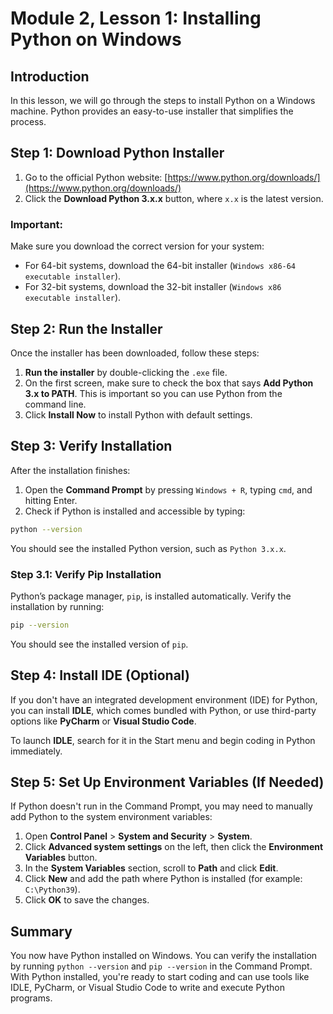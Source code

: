 # Module 2, Lesson 1: Installing Python on Windows

## Introduction

In this lesson, we will go through the steps to install Python on a Windows machine. Python provides an easy-to-use installer that simplifies the process.

## Step 1: Download Python Installer

1. Go to the official Python website: [https://www.python.org/downloads/](https://www.python.org/downloads/)
2. Click the **Download Python 3.x.x** button, where `x.x` is the latest version.

### Important:
Make sure you download the correct version for your system:
- For 64-bit systems, download the 64-bit installer (`Windows x86-64 executable installer`).
- For 32-bit systems, download the 32-bit installer (`Windows x86 executable installer`).

## Step 2: Run the Installer

Once the installer has been downloaded, follow these steps:

1. **Run the installer** by double-clicking the `.exe` file.
2. On the first screen, make sure to check the box that says **Add Python 3.x to PATH**. This is important so you can use Python from the command line.
3. Click **Install Now** to install Python with default settings.

## Step 3: Verify Installation

After the installation finishes:

1. Open the **Command Prompt** by pressing `Windows + R`, typing `cmd`, and hitting Enter.
2. Check if Python is installed and accessible by typing:

```bash
python --version
```

You should see the installed Python version, such as `Python 3.x.x`.

### Step 3.1: Verify Pip Installation

Python’s package manager, `pip`, is installed automatically. Verify the installation by running:

```bash
pip --version
```

You should see the installed version of `pip`.

## Step 4: Install IDE (Optional)

If you don't have an integrated development environment (IDE) for Python, you can install **IDLE**, which comes bundled with Python, or use third-party options like **PyCharm** or **Visual Studio Code**.

To launch **IDLE**, search for it in the Start menu and begin coding in Python immediately.

## Step 5: Set Up Environment Variables (If Needed)

If Python doesn't run in the Command Prompt, you may need to manually add Python to the system environment variables:

1. Open **Control Panel** > **System and Security** > **System**.
2. Click **Advanced system settings** on the left, then click the **Environment Variables** button.
3. In the **System Variables** section, scroll to **Path** and click **Edit**.
4. Click **New** and add the path where Python is installed (for example: `C:\Python39`).
5. Click **OK** to save the changes.

## Summary

You now have Python installed on Windows. You can verify the installation by running `python --version` and `pip --version` in the Command Prompt. With Python installed, you're ready to start coding and can use tools like IDLE, PyCharm, or Visual Studio Code to write and execute Python programs.